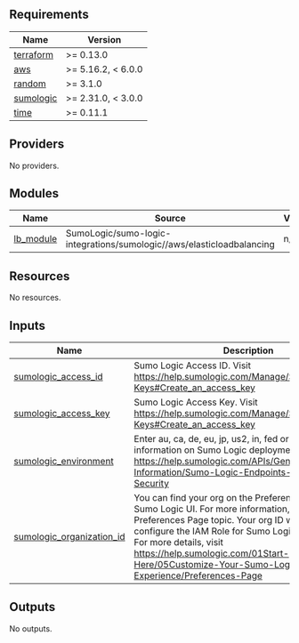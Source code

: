 ## Requirements

| Name | Version |
|------|---------|
| <a name="requirement_terraform"></a> [terraform](#requirement\_terraform) | >= 0.13.0 |
| <a name="requirement_aws"></a> [aws](#requirement\_aws) | >= 5.16.2, < 6.0.0 |
| <a name="requirement_random"></a> [random](#requirement\_random) | >= 3.1.0 |
| <a name="requirement_sumologic"></a> [sumologic](#requirement\_sumologic) | >= 2.31.0, < 3.0.0 |
| <a name="requirement_time"></a> [time](#requirement\_time) | >= 0.11.1 |

## Providers

No providers.

## Modules

| Name | Source | Version |
|------|--------|---------|
| <a name="module_lb_module"></a> [lb\_module](#module\_lb\_module) | SumoLogic/sumo-logic-integrations/sumologic//aws/elasticloadbalancing | n/a |

## Resources

No resources.

## Inputs

| Name | Description | Type | Default | Required |
|------|-------------|------|---------|:--------:|
| <a name="input_sumologic_access_id"></a> [sumologic\_access\_id](#input\_sumologic\_access\_id) | Sumo Logic Access ID. Visit https://help.sumologic.com/Manage/Security/Access-Keys#Create_an_access_key | `string` | n/a | yes |
| <a name="input_sumologic_access_key"></a> [sumologic\_access\_key](#input\_sumologic\_access\_key) | Sumo Logic Access Key. Visit https://help.sumologic.com/Manage/Security/Access-Keys#Create_an_access_key | `string` | n/a | yes |
| <a name="input_sumologic_environment"></a> [sumologic\_environment](#input\_sumologic\_environment) | Enter au, ca, de, eu, jp, us2, in, fed or us1. For more information on Sumo Logic deployments visit https://help.sumologic.com/APIs/General-API-Information/Sumo-Logic-Endpoints-and-Firewall-Security | `string` | n/a | yes |
| <a name="input_sumologic_organization_id"></a> [sumologic\_organization\_id](#input\_sumologic\_organization\_id) | You can find your org on the Preferences page in the Sumo Logic UI. For more information, see the Preferences Page topic. Your org ID will be used to configure the IAM Role for Sumo Logic AWS Sources."<br>            For more details, visit https://help.sumologic.com/01Start-Here/05Customize-Your-Sumo-Logic-Experience/Preferences-Page | `string` | n/a | yes |

## Outputs

No outputs.
